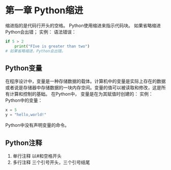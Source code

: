 # 第一章 Python缩进

缩进指的是代码行开头的空格。
Python使用缩进来指示代码块。
如果省略缩进Python会出错；
实例：
语法错误：

```py
if 5 > 2
    print("FIve is greater than two")
# 如果省略缩进，Python会出错。

```

## Python变量

在程序设计中，变量是一种存储数据的载体。计算机中的变量是实际上存在的数据或者说是存储器中存储数据的一块内存空间。变量的值可以被读取和修改，这是所有计算和控制的基础。
在Python中， 变量是在为其赋值时创建的：
实例：
Python中的变量：

```python
x = 5
y = "hello,world!"
```

Python中没有声明变量的命令。

## Python注释

1. 单行注释
   以#和空格开头
2. 多行注释
   三个引号开头，三个引号结尾
